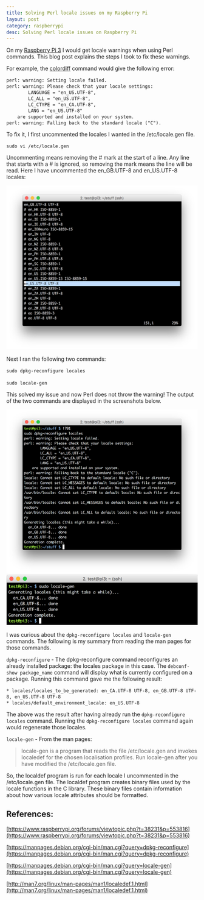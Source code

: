```yaml
---
title: Solving Perl locale issues on my Raspberry Pi
layout: post
category: raspberrypi
desc: Solving Perl locale issues on Raspberry Pi
---
```


On my [Raspberry Pi 3](https://www.raspberrypi.org/products/raspberry-pi-3-model-b/) I would get locale warnings when using Perl commands.  This blog post explains the steps I took to fix these warnings.

For example, the [colordiff](http://www.colordiff.org/) command would give the following error:

```
perl: warning: Setting locale failed.
perl: warning: Please check that your locale settings:
		LANGUAGE = "en_US.UTF-8",
		LC_ALL = "en_US.UTF-8",
		LC_CTYPE = "en_CA.UTF-8",
		LANG = "en_US.UTF-8"
	are supported and installed on your system.
perl: warning: Falling back to the standard locale ("C").

```

To fix it, I first uncommented the locales I wanted in the /etc/locale.gen file.  

```
sudo vi /etc/locale.gen
```

Uncommenting means removing the # mark at the start of a line. Any line that starts with a # is ignored, so removing the mark means the line will be read. Here I have uncommented the en_GB.UTF-8 and en_US.UTF-8 locales:

<img src="/images/locale_warning_locale_gen_file.png" class="img-fluid mx-auto d-block" alt="editing the /etc/locale.gen file">


Next I ran the following two commands:

```
sudo dpkg-reconfigure locales

sudo locale-gen
``` 

This solved my issue and now Perl does not throw the warning! The output of the two commands are displayed in the screenshots below.  

<img src="/images/locale_warning_dpgk-reconfigure.png" class="img-fluid mx-auto d-block" alt="results of dpkg-reconfigure locales command">

<img src="/images/locale_warning_locale-gen.png" class="img-fluid mx-auto d-block" alt="results of locale-gen command">


I was curious about the <code>dpkg-reconfigure locales</code> and <code>locale-gen</code> commands.  The following is my summary from reading the man pages for those commands.

<code>dpkg-reconfigure</code> - The dpkg-reconfigure command reconfigures an already installed package: the locales package in this case.  The <code>debconf-show package_name</code> command will display what is currently configured on a package.  Running this command gave me the following result:

```
* locales/locales_to_be_generated: en_CA.UTF-8 UTF-8, en_GB.UTF-8 UTF-8, en_US.UTF-8 UTF-8
* locales/default_environment_locale: en_US.UTF-8
```

The above was the result after having already run the <code>dpkg-reconfigure locales</code> command. Running the <code>dpkg-reconfigure locales</code> command again would regenerate those locales.

<code>locale-gen</code> - From the man pages:

> locale-gen is a program that reads the file /etc/locale.gen and invokes localedef for the chosen localisation profiles.  Run locale-gen after you have modified the /etc/locale.gen file.  

So, the localdef program is run for each locale I uncommented in the /etc/locale.gen file. The localdef program creates binary files used by the locale functions in the C library.  These binary files contain information about how various locale attributes should be formatted.

## References:
[https://www.raspberrypi.org/forums/viewtopic.php?t=38231&p=553816](https://www.raspberrypi.org/forums/viewtopic.php?t=38231&p=553816)

[https://manpages.debian.org/cgi-bin/man.cgi?query=dpkg-reconfigure](https://manpages.debian.org/cgi-bin/man.cgi?query=dpkg-reconfigure)

[https://manpages.debian.org/cgi-bin/man.cgi?query=locale-gen](https://manpages.debian.org/cgi-bin/man.cgi?query=locale-gen)

[http://man7.org/linux/man-pages/man1/localedef.1.html](http://man7.org/linux/man-pages/man1/localedef.1.html)
